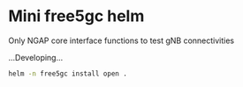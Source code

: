 # Mini free5gc helm

Only NGAP core interface functions to test gNB connectivities

...Developing...


```bash
helm -n free5gc install open .
```
